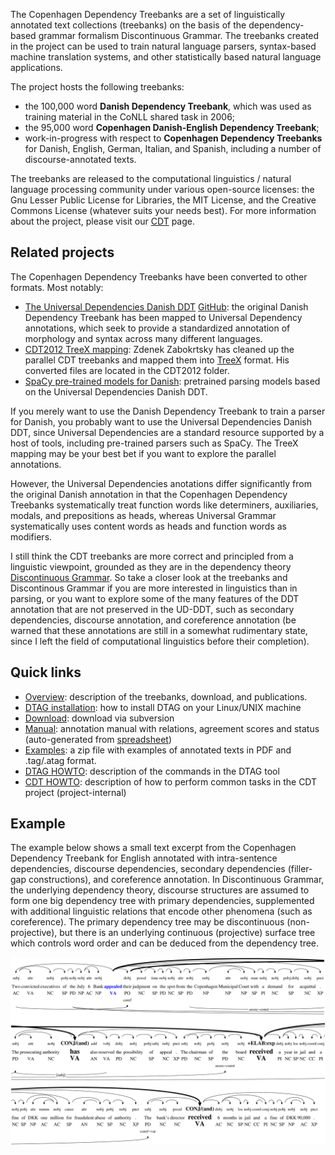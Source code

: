The Copenhagen Dependency Treebanks are a set of linguistically annotated text collections (treebanks) on the basis of the dependency-based grammar formalism Discontinuous Grammar. The treebanks created in the project can be used to train natural language parsers, syntax-based machine translation systems, and other statistically based natural language applications.

The project hosts the following treebanks:

  * the 100,000 word **Danish Dependency Treebank**, which was used as training material in the CoNLL shared task in 2006;
  * the 95,000 word **Copenhagen Danish-English Dependency Treebank**;
  * work-in-progress with respect to **Copenhagen Dependency Treebanks** for Danish, English, German, Italian, and Spanish, including a number of discourse-annotated texts.

The treebanks are released to the computational linguistics / natural language processing community under various open-source licenses: the Gnu Lesser Public License for Libraries, the MIT License, and the Creative Commons License (whatever suits your needs best). For more information about the project, please visit our [CDT](CDT.md) page.

## Related projects ##

The Copenhagen Dependency Treebanks have been converted to other formats. Most notably: 

  * [The Universal Dependencies Danish DDT](https://universaldependencies.org/treebanks/da_ddt/index.html) [GitHub](https://github.com/UniversalDependencies/UD_Danish-DDT): the original Danish Dependency Treebank has been 
    mapped to Universal Dependency annotations, which seek to provide a standardized annotation of morphology and syntax across many different languages. 
  * [CDT2012 TreeX mapping](https://github.com/mbkromann/copenhagen-dependency-treebank/raw/master/CDT2012/treex/conversion_from_tag/slides.pdf): Zdenek Zabokrtsky has cleaned up the parallel CDT treebanks and mapped them into [TreeX](http://ufal.mff.cuni.cz/treex) format. His converted files are located in the CDT2012 folder. 
  * [SpaCy pre-trained models for Danish](https://explosion.ai/blog/spacy-v2-3): pretrained parsing models based on the Universal Dependencies Danish DDT. 

If you merely want to use the Danish Dependency Treebank to train a parser for Danish, you probably want to use the Universal Dependencies Danish DDT, since 
Universal Dependencies are a standard resource supported by a host of tools, including pre-trained parsers such as SpaCy. The TreeX mapping may be your best bet if you want to explore the parallel annotations. 

However, the Universal Dependencies anotations differ significantly from the original Danish annotation in that the Copenhagen Dependency Treebanks systematically treat function words like determiners, auxiliaries, modals, and prepositions as heads, whereas Universal Grammar systematically uses content words as heads and function words as modifiers. 

I still think the CDT treebanks are more correct and principled from a linguistic viewpoint, grounded as they are in the dependency theory [Discontinuous Grammar](https://github.com/mbkromann/copenhagen-dependency-treebank/raw/master/docs/2006-buch-kromann-disssertation.pdf). So take a closer look at the treebanks and Discontinous Grammar if you are more interested in linguistics than in parsing, or you want to explore some of the many features of the DDT annotation that are not preserved in the UD-DDT, such as secondary dependencies, discourse annotation, and coreference annotation (be warned that these annotations are still in a somewhat rudimentary state, since I left the field of computational linguistics before their completion). 

## Quick links ##

  * [Overview](https://github.com/mbkromann/copenhagen-dependency-treebank/wiki/CDT): description of the treebanks, download, and publications.
  * [DTAG installation](https://github.com/mbkromann/copenhagen-dependency-treebank/wiki/DTAGINSTALL): how to install DTAG on your Linux/UNIX machine
  * [Download](https://github.com/mbkromann/copenhagen-dependency-treebank/source/checkout): download via subversion
  * [Manual](https://github.com/mbkromann/copenhagen-dependency-treebank/raw/master/manual/cdt-manual.pdf): annotation manual with relations, agreement scores and status (auto-generated from [spreadsheet](http://spreadsheets.google.com/ccc?key=0ArjTKYTQS1lWcnNUWGJrX3lZTkxDc3QxYmlqWlRXQ1E&hl=en))
  * [Examples](https://github.com/mbkromann/copenhagen-dependency-treebank/raw/master/docs/cdt-examples.zip): a zip file with examples of annotated texts in PDF and .tag/.atag format.
  * [DTAG HOWTO](https://github.com/mbkromann/copenhagen-dependency-treebank/wiki/DTAGHOWTO): description of the commands in the DTAG tool
  * [CDT HOWTO](https://github.com/mbkromann/copenhagen-dependency-treebank/wiki/CDTHOWTO): description of how to perform common tasks in the CDT project (project-internal)

## Example ##

The example below shows a small text excerpt from the Copenhagen Dependency Treebank for English annotated with intra-sentence dependencies, discourse dependencies, secondary dependencies (filler-gap constructions), and coreference annotation. In Discontinuous Grammar, the underlying dependency theory, discourse structures are assumed to form one big dependency tree with primary dependencies, supplemented with additional linguistic relations that encode other phenomena (such as coreference).  The primary dependency tree may be discontinuous (non-projective), but there is an underlying continuous (projective) surface tree which controls word order and can be deduced from the dependency tree. 

<img src='https://github.com/mbkromann/copenhagen-dependency-treebank/blob/master/figs/iorn-0531.kort.en.png' title='Syntax-discourse annotation from the English CDT treebank' width='800'>
